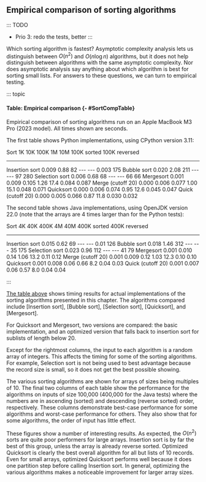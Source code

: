 
## Empirical comparison of sorting algorithms

::: TODO
- Prio 3: redo the tests, better
:::

Which sorting algorithm is fastest? Asymptotic complexity analysis lets
us distinguish between $O(n^2)$ and $O(n \log n)$ algorithms,
but it does not help distinguish between algorithms with the same
asymptotic complexity. Nor does asymptotic analysis say anything about
which algorithm is best for sorting small lists. For answers to these
questions, we can turn to empirical testing.

::: topic
#### Table: Empirical comparison {- #SortCompTable}

Empirical comparison of sorting algorithms run on an
Apple MacBook M3 Pro (2023 model).
All times shown are seconds.

The first table shows Python implementations, using CPython version 3.11:

Sort                    1K      10K     100K       1M      10M   100K sorted   100K reversed
------------------  -------  -------  -------   ------  ------- ------------- ---------------
Insertion sort       0.009     0.88       82      ---      ---         0.003             175
Bubble sort          0.020     2.08      211      ---      ---            97             280
Selection sort       0.006     0.68       68      ---      ---            66              66
Mergesort            0.001    0.009    0.105     1.26     17.4         0.084           0.087
Merge (cutoff 20)    0.000    0.006    0.077     1.00     15.1         0.048           0.071
Quicksort            0.000    0.006    0.074     0.95     12.6         0.045           0.047
Quick (cutoff 20)    0.000    0.005    0.066     0.87     11.8         0.030           0.032

The second table shows Java implementations, using OpenJDK version 22.0
(note that the arrays are 4 times larger than for the Python tests):

Sort                     4K       40K      400K        4M       40M    400K sorted    400K reversed
-------------------  -------   -------   -------   -------   -------  -------------  ----------------
Insertion sort        0.015      0.62        69       ---       ---           0.01              126
Bubble sort           0.018      1.46       312       ---       ---             35              175
Selection sort        0.023      0.96       112       ---       ---             41               79
Mergesort             0.001     0.010      0.14      1.06      13.2           0.11             0.12
Merge (cutoff 20)     0.001     0.009      0.12      1.03      12.3           0.10             0.10
Quicksort             0.001     0.008      0.06      0.66       8.2           0.04             0.03
Quick (cutoff 20)     0.001     0.007      0.06      0.57       8.0           0.04             0.04

:::

[The table above](#SortCompTable) shows timing
results for actual implementations of the sorting algorithms presented
in this chapter. The algorithms compared include
[Insertion sort], [Bubble sort],
[Selection sort], [Quicksort], and [Mergesort].

For Quicksort and Mergesort, two versions are compared: the basic implementation,
and an optimized version that falls back to insertion sort for sublists of
length below 20.

Except for the rightmost columns, the input to each algorithm is a
random array of integers. This affects the timing for some of the
sorting algorithms. For example, Selection sort is not being used to
best advantage because the record size is small, so it does not get the
best possible showing.

The various sorting algorithms are shown for arrays of sizes being multiples of 10.
The final two columns of each
table show the performance for the algorithms on inputs of size 100,000
(400,000 for the Java tests)
where the numbers are in ascending (sorted) and descending (reverse
sorted) order, respectively. These columns demonstrate best-case
performance for some algorithms and worst-case performance for others.
They also show that for some algorithms, the order of input has little
effect.

These figures show a number of interesting results. As expected, the
$O(n^2)$ sorts are quite poor performers for large arrays. Insertion
sort is by far the best of this group, unless the array is already
reverse sorted. Optimized Quicksort is clearly the best overall
algorithm for all but lists of 10 records. Even for small arrays,
optimized Quicksort performs well because it does one partition step
before calling Insertion sort. In general, optimizing the various
algorithms makes a noticeable improvement for larger array sizes.
